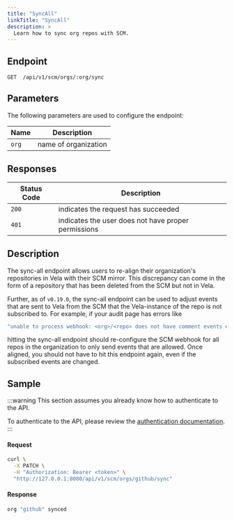 ```yaml
---
title: "SyncAll"
linkTitle: "SyncAll"
description: >
  Learn how to sync org repos with SCM.
---
```


## Endpoint

```
GET  /api/v1/scm/orgs/:org/sync
```

## Parameters

The following parameters are used to configure the endpoint:

| Name   | Description          |
| ------ | -------------------- |
| `org`  | name of organization |

## Responses

| Status Code | Description                                         |
| ----------- | --------------------------------------------------- |
| `200`       | indicates the request has succeeded                 |
| `401`       | indicates the user does not have proper permissions |

## Description

The sync-all endpoint allows users to re-align their organization's repositories in Vela with their SCM mirror. This discrepancy can come in the form of a repository that has been deleted from the SCM but not in Vela. 

Further, as of `v0.19.0`, the sync-all endpoint can be used to adjust events that are sent to Vela from the SCM that the Vela-instance of the repo is not subscribed to. For example, if your audit page has errors like

```sh
"unable to process webhook: <org>/<repo> does not have comment events enabled"
```

hitting the sync-all endpoint should re-configure the SCM webhook for all repos in the organization to only send events that are allowed. Once aligned, you should not have to hit this endpoint again, even if the subscribed events are changed.

## Sample

:::warning
This section assumes you already know how to authenticate to the API.

To authenticate to the API, please review the [authentication documentation](/docs/reference/api/authentication.md).
:::

#### Request

```sh
curl \
  -X PATCH \
  -H "Authorization: Bearer <token>" \
  "http://127.0.0.1:8080/api/v1/scm/orgs/github/sync"
```

#### Response

```sh
org "github" synced
```
